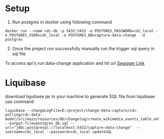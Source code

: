 # Setup

1. Run postgres in docker using following command
```
docker run --name cdc-db -p 5432:5432 -e POSTGRES_PASSWORD=cdc_local -e POSTGRES_USER=cdc_local -e POSTGRES_DB=capture-data-change  -d postgres
```
2. Once the project run successfully manually run the trigger sql query in sql file 

To access api's run data-change application and hit url [Swagger Link](http://localhost:8282/api)


# Liquibase
download liquibase jar in your machine
to generate SQL file from liquibase use command
```
liquibase --changeLogFile=D:/project/change-data-capture/cdc-polling/cdc-data-model/src/main/resources/db/changelog/create_wikimedia_events_table.xml --output-file=postgres_db.sql --url="jdbc:postgresql://localhost:5432/capture-data-change"  --username=cdc_local --password=cdc_local updateSQL
```

